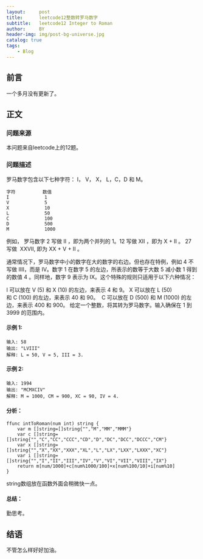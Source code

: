 ```yaml
---
layout:     post
title:      leetcode12整数转罗马数字
subtitle:   leetcode12 Integer to Roman
author:     BY
header-img: img/post-bg-universe.jpg
catalog: true
tags:
    - Blog
---
```



## 前言

一个多月没有更新了。

## 正文

### 问题来源

本问题来自leetcode上的12题。  

### 问题描述

罗马数字包含以下七种字符： I， V， X， L，C，D 和 M。
```
字符          数值
I             1
V             5
X             10
L             50
C             100
D             500
M             1000
```
例如， 罗马数字 2 写做 II ，即为两个并列的 1。12 写做 XII ，即为 X + II 。 27 写做  XXVII, 即为 XX + V + II 。

通常情况下，罗马数字中小的数字在大的数字的右边。但也存在特例，例如 4 不写做 IIII，而是 IV。数字 1 在数字 5 的左边，所表示的数等于大数 5 减小数 1 得到的数值 4 。同样地，数字 9 表示为 IX。这个特殊的规则只适用于以下六种情况：

I 可以放在 V (5) 和 X (10) 的左边，来表示 4 和 9。
X 可以放在 L (50) 和 C (100) 的左边，来表示 40 和 90。 
C 可以放在 D (500) 和 M (1000) 的左边，来表示 400 和 900。
给定一个整数，将其转为罗马数字。输入确保在 1 到 3999 的范围内。

#### 示例 1:
```
输入: 58
输出: "LVIII"
解释: L = 50, V = 5, III = 3.
```

#### 示例 2:
```
输入: 1994
输出: "MCMXCIV"
解释: M = 1000, CM = 900, XC = 90, IV = 4.
```

#### 分析：
```
ffunc intToRoman(num int) string {
    var m []string=[]string{"","M","MM","MMM"}
    var c []string=[]string{"","C","CC","CCC","CD","D","DC","DCC","DCCC","CM"}
    var x []string=[]string{"","X","XX","XXX","XL","L","LX","LXX","LXXX","XC"}
    var i []string=[]string{"","I","II","III","IV","V","VI","VII","VIII","IX"}
    return m[num/1000]+c[num%1000/100]+x[num%100/10]+i[num%10]
}
```
string数组放在函数外面会稍微快一点。
#### 总结：
勤思考。  

## 结语
不管怎么样好好加油。
